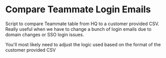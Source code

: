 # Compare Teammate Login Emails

Script to compare Teammate table from HQ to a customer provided CSV. Really useful when we have to change a bunch of login emails due to domain changes or SSO login issues.

You'll most likely need to adjust the logic used based on the format of the customer provided CSV

